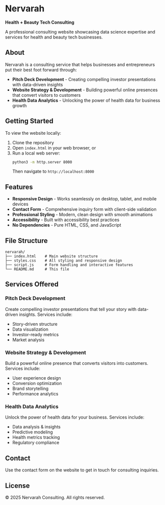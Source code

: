 # Nervarah

**Health + Beauty Tech Consulting**

A professional consulting website showcasing data science expertise and services for health and beauty tech businesses.

## About

Nervarah is a consulting service that helps businesses and entrepreneurs put their best foot forward through:
- **Pitch Deck Development** - Creating compelling investor presentations with data-driven insights
- **Website Strategy & Development** - Building powerful online presences that convert visitors to customers
- **Health Data Analytics** - Unlocking the power of health data for business growth

## Getting Started

To view the website locally:

1. Clone the repository
2. Open `index.html` in your web browser, or
3. Run a local web server:
   ```bash
   python3 -m http.server 8000
   ```
   Then navigate to `http://localhost:8000`

## Features

- **Responsive Design** - Works seamlessly on desktop, tablet, and mobile devices
- **Contact Form** - Comprehensive inquiry form with client-side validation
- **Professional Styling** - Modern, clean design with smooth animations
- **Accessibility** - Built with accessibility best practices
- **No Dependencies** - Pure HTML, CSS, and JavaScript

## File Structure

```
nervarah/
├── index.html    # Main website structure
├── styles.css    # All styling and responsive design
├── script.js     # Form handling and interactive features
└── README.md     # This file
```

## Services Offered

### Pitch Deck Development
Create compelling investor presentations that tell your story with data-driven insights. Services include:
- Story-driven structure
- Data visualization
- Investor-ready metrics
- Market analysis

### Website Strategy & Development
Build a powerful online presence that converts visitors into customers. Services include:
- User experience design
- Conversion optimization
- Brand storytelling
- Performance analytics

### Health Data Analytics
Unlock the power of health data for your business. Services include:
- Data analysis & insights
- Predictive modeling
- Health metrics tracking
- Regulatory compliance

## Contact

Use the contact form on the website to get in touch for consulting inquiries.

## License

© 2025 Nervarah Consulting. All rights reserved.

